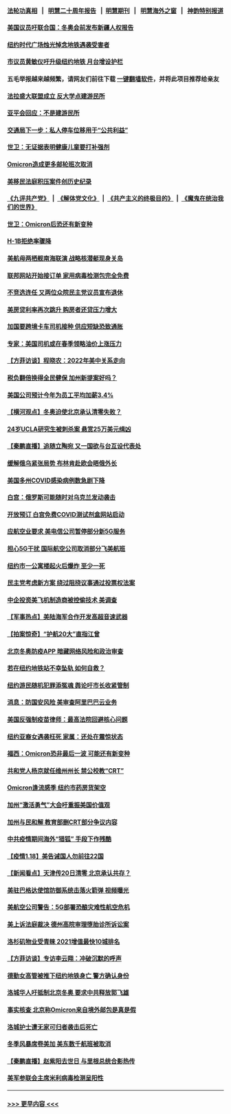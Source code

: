 #### [法轮功真相](https://github.com/gfw-breaker/truth/blob/master/README.md?t=0) &nbsp;&nbsp;|&nbsp;&nbsp; [明慧二十周年报告](https://github.com/gfw-breaker/mh-reports/blob/master/README.md?t=0) &nbsp;&nbsp;|&nbsp;&nbsp;[明慧期刊](https://github.com/gfw-breaker/mh-qikan) &nbsp;&nbsp;|&nbsp;&nbsp; [明慧海外之窗](https://github.com/gfw-breaker/mh-news/blob/master/README.md?t=0) &nbsp;&nbsp;|&nbsp;&nbsp; [神韵特别报道](https://github.com/gfw-breaker/mh-news/blob/master/shenyun.md?t=0)
#### [美国议员吁联合国：冬奥会前发布新疆人权报告](../pages/nsc412/n13515015.md?t=01191701) 
#### [纽约时代广场烛光悼念地铁遇袭受害者](../pages/nsc412/n13514872.md?t=01191701) 
#### [市议员黄敏仪吁升级纽约地铁 月台增设护栏](../pages/nsc412/n13514770.md?t=01191701) 
#### 五毛举报越来越频繁，请网友们前往下载 [一键翻墙软件](https://github.com/gfw-breaker/ssr-accounts)，并将此项目推荐给亲友
#### [法拉盛大联盟成立  反大学点建游民所](../pages/nsc412/n13514745.md?t=01191701) 
#### [亚平会回应：不是建游民所](../pages/nsc412/n13514735.md?t=01191701) 
#### [交通局下一步：私人停车位移用于“公共利益”](../pages/nsc412/n13514754.md?t=01191701) 
#### [世卫：无证据表明健康儿童要打补强剂](../pages/nsc412/n13514861.md?t=01191701) 
#### [Omicron造成更多邮轮班次取消](../pages/nsc412/n13514864.md?t=01191701) 
#### [美移民法庭积压案件创历史纪录](../pages/nsc412/n13514867.md?t=01191701) 
#### [《九评共产党》](https://github.com/begood0513/9ping.md/blob/master/README.md) &nbsp;|&nbsp; [《解体党文化》](../../../../jtdwh.md/blob/master/README.md)  &nbsp;|&nbsp; [《共产主义的终极目的》](../../../../gczydzjmd.md/blob/master/README.md) &nbsp;|&nbsp; [《魔鬼在统治我们的世界》](../../../../mgztzwmdsj.md/blob/master/README.md) 
#### [世卫：Omicron后恐还有新变种](../pages/nsc412/n13514869.md?t=01191701) 
#### [H-1B拒绝率骤降](../pages/nsc412/n13514889.md?t=01191701) 
#### [美航母两栖舰南海联演 战略核潜艇现身关岛](../pages/nsc412/n13514900.md?t=01191701) 
#### [联邦网站开始接订单 家用病毒检测包完全免费](../pages/nsc412/n13514721.md?t=01191701) 
#### [不竞选连任 又两位众院民主党议员宣布退休](../pages/nsc412/n13514440.md?t=01191701) 
#### [美房贷利率再次跳升 购房者还贷压力增大](../pages/nsc412/n13514025.md?t=01191701) 
#### [加国要跨境卡车司机接种 供应短缺恐致通胀](../pages/nsc412/n13514439.md?t=01191701) 
#### [专家：美国司机或在春季领略油价上涨压力](../pages/nsc412/n13514244.md?t=01191701) 
#### [【方菲访谈】程晓农：2022年美中关系走向](../pages/nsc412/n13513966.md?t=01191701) 
#### [税负翻倍换得全民健保 加州新提案好吗？](../pages/nsc412/n13514396.md?t=01191701) 
#### [美国公司预计今年为员工平均加薪3.4%](../pages/nsc412/n13514159.md?t=01191701) 
#### [【横河观点】冬奥迫使北京承认清零失败？](../pages/nsc412/n13514200.md?t=01191701) 
#### [24岁UCLA研究生被刺杀案 悬赏25万美元缉凶](../pages/nsc412/n13514296.md?t=01191701) 
#### [【秦鹏直播】追随立陶宛 又一国欲与台互设代表处](../pages/nsc412/n13514157.md?t=01191701) 
#### [缓解俄乌紧张局势 布林肯赴欧会晤俄外长](../pages/nsc412/n13514083.md?t=01191701) 
#### [美国多州COVID感染病例数急剧下降](../pages/nsc412/n13514139.md?t=01191701) 
#### [白宫：俄罗斯可能随时对乌克兰发动袭击](../pages/nsc412/n13514126.md?t=01191701) 
#### [开放预订 白宫免费COVID测试剂盒网站启动](../pages/nsc412/n13513553.md?t=01191701) 
#### [应航空业要求 美电信公司暂停部分新5G服务](../pages/nsc412/n13513919.md?t=01191701) 
#### [担心5G干扰 国际航空公司取消部分飞美航班](../pages/nsc412/n13513955.md?t=01191701) 
#### [纽约市一公寓楼起火后爆炸 至少一死](../pages/nsc412/n13514014.md?t=01191701) 
#### [民主党考虑新方案 绕过阻挠议事通过投票权法案](../pages/nsc412/n13513650.md?t=01191701) 
#### [中企投资美飞机制造商被控偷技术 美调查](../pages/nsc412/n13513846.md?t=01191701) 
#### [【军事热点】美陆海军合作开发高超音速武器](../pages/nsc412/n13513849.md?t=01191701) 
#### [【拍案惊奇】“护航20大”直指江曾](../pages/nsc412/n13513613.md?t=01191701) 
#### [北京冬奥防疫APP 暗藏网络风险和政治审查](../pages/nsc412/n13513674.md?t=01191701) 
#### [若在纽约地铁站不幸坠轨 如何自救？](../pages/nsc412/n13512319.md?t=01191701) 
#### [纽约游民随机犯罪添冤魂 舆论吁市长收紧管制](../pages/nsc412/n13512316.md?t=01191701) 
#### [消息：防国安风险 美审查阿里巴巴云业务](../pages/nsc412/n13513301.md?t=01191701) 
#### [美国反强制疫苗律师：最高法院回避核心问题](../pages/nsc412/n13512153.md?t=01191701) 
#### [纽约亚裔女遇袭枉死 家属：还处在震惊状态](../pages/nsc412/n13512371.md?t=01191701) 
#### [福西：Omicron恐非最后一波 可能还有新变种](../pages/nsc412/n13512524.md?t=01191701) 
#### [共和党人杨京就任维州州长 禁公校教“CRT”](../pages/nsc412/n13512521.md?t=01191701) 
#### [Omicron逢流感季 纽约市药房货架空](../pages/nsc412/n13512266.md?t=01191701) 
#### [加州“激活勇气”大会吁重振美国价值观](../pages/nsc412/n13512347.md?t=01191701) 
#### [加州与民和解 教育部删CRT部分争议内容](../pages/nsc412/n13512527.md?t=01191701) 
#### [中共疫情期间海外“猎狐” 手段下作残酷](../pages/nsc412/n13513039.md?t=01191701) 
#### [【疫情1.18】美告诫国人勿前往22国](../pages/nsc412/n13512841.md?t=01191701) 
#### [【新闻看点】天津传20日清零 北京承认共存？](../pages/nsc412/n13511405.md?t=01191701) 
#### [美驻巴格达使馆防御系统击落火箭弹 视频曝光](../pages/nsc412/n13512201.md?t=01191701) 
#### [美航空公司警告：5G部署恐酿灾难性航空危机](../pages/nsc412/n13512259.md?t=01191701) 
#### [美上诉法庭裁决 德州高院审理堕胎诊所诉讼案](../pages/nsc412/n13512017.md?t=01191701) 
#### [洛杉矶物业受青睐 2021增值最快10城排名](../pages/nsc412/n13512199.md?t=01191701) 
#### [【方菲访谈】专访李云翔：冲破沉默的呼声](../pages/nsc412/n13511777.md?t=01191701) 
#### [德勤女高管被推下纽约地铁身亡 警方确认身份](../pages/nsc412/n13511778.md?t=01191701) 
#### [洛城华人吁抵制北京冬奥 要求中共释放郭飞雄](../pages/nsc412/n13512063.md?t=01191701) 
#### [事实核查 北京称Omicron来自境外邮包是真是假](../pages/nsc412/n13511825.md?t=01191701) 
#### [洛城护士遭无家可归者袭击后死亡](../pages/nsc412/n13511891.md?t=01191701) 
#### [冬季风暴席卷美加 美东数千航班被取消](../pages/nsc412/n13511781.md?t=01191701) 
#### [【秦鹏直播】赵紫阳去世日 与里根总统合影热传](../pages/nsc412/n13511756.md?t=01191701) 
#### [美军参联会主席米利病毒检测呈阳性](../pages/nsc412/n13511705.md?t=01191701) 

----
#### [ >>> 更早内容 <<< ](../indexes/nsc412-earlier.md)
